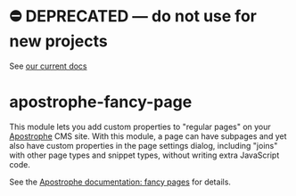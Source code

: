 # ⛔️ **DEPRECATED** — do not use for new projects

See [our current docs](https://docs.apostrophecms.org/)

# apostrophe-fancy-page

This module lets you add custom properties to "regular pages" on your [Apostrophe](http://github.com/punkave/apostrophe-sandbox) CMS site. With this module, a page can have subpages and yet also have custom properties in the page settings dialog, including "joins" with other page types and snippet types, without writing extra JavaScript code.

See the [Apostrophe documentation: fancy pages](http://apostrophenow.org/tutorials/pages/index.html) for details.
